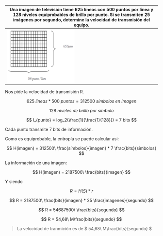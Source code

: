 | Una imagen de televisión tiene 625 líneas con 500 puntos por línea y 128 niveles equiprobables de brillo por punto. Si se transmiten 25 imágenes por segundo, determine la velocidad de transmisión del equipo. |
| --------------------------------------------------------------------------------------------------------------------------------------------------------------------------------------------------------------- |
| ![4-19 image](assets/4-19.png)                                                                                                                                                                                  |

Nos pide la velocidad de transmisión R.

$$
625\ líneas * 500\ puntos = 312500\ símbolos\ en\ imagen
$$

$$
128\ niveles\ de\ brillo\ por\ símbolo
$$

$$
I_{punto} = log_2(\frac{1}{\frac{1}{128}}) = 7 bits
$$

Cada punto transmite 7 bits de información.

Como es equiprobable, la entropía se puede calcular asi:

$$
H(imagen) = 312500\ \frac{símbolos}{imagen} * 7 \frac{bits}{símbolos}
$$

La información de una imagen:

$$
H(imagen) = 2187500\ \frac{bits}{imagen}
$$

Y siendo

$$
R = H(S) * r
$$

$$
R = 2187500\ \frac{bits}{imagen} * 25 \frac{imagenes}{segundo}
$$

$$
R = 54687500\ \frac{bits}{segundo}
$$

$$
R = 54,68\ M\frac{bits}{segundo}
$$

> La velocidad de tranmición es de $ 54,68\ M\frac{bits}{segundo} $

